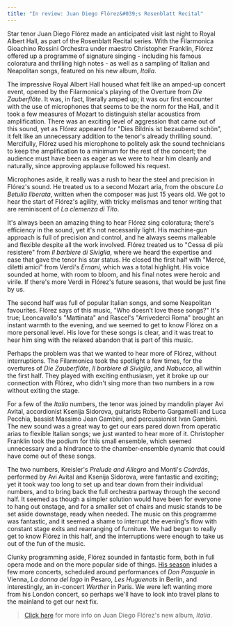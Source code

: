 ```yaml
---
title: "In review: Juan Diego Flórez&#039;s Rosenblatt Recital"
---
```


Star tenor Juan Diego Flórez made an anticipated visit last night to Royal Albert Hall, as part of the Rosenblatt Recital series. With the Filarmonica Gioachino Rossini Orchestra under maestro Christopher Franklin, Flórez offered up a programme of signature singing - including his famous coloratura and thrilling high notes - as well as a sampling of Italian and Neapolitan songs, featured on his new album, *Italia*.

The impressive Royal Albert Hall housed what felt like an amped-up concert event, opened by the Filarmonica's playing of the Overture from *Die Zauberflöte*. It was, in fact, literally amped up; it was our first encounter with the use of microphones that seems to be the norm for the Hall, and it took a few measures of Mozart to distinguish stellar acoustics from amplification. There was an exciting level of aggression that came out of this sound, yet as Flórez appeared for "Dies Bildnis ist bezaubernd schön", it felt like an unnecessary addition to the tenor's already thrilling sound. Mercifully, Flórez used his microphone to politely ask the sound technicians to keep the amplification to a minimum for the rest of the concert; the audience must have been as eager as we were to hear him cleanly and naturally, since approving applause followed his request.

Microphones aside, it really was a rush to hear the steel and precision in Flórez's sound. He treated us to a second Mozart aria, from the obscure *La Betulia liberata*, written when the composer was just 15 years old. We got to hear the start of Flórez's agility, with tricky melismas and tenor writing that are reminiscent of *La clemenza di Tito*. 

It's always been an amazing thing to hear Flórez sing coloratura; there's efficiency in the sound, yet it's not necessarily light. His machine-gun approach is full of precision and control, and he always seems malleable and flexible despite all the work involved. Flórez treated us to "Cessa di più resistere" from *Il barbiere di Siviglia*, where we heard the expertise and ease that gave the tenor his star status. He closed the first half with "Mercé, diletti amici" from Verdi's *Ernani*, which was a total highlight. His voice sounded at home, with room to bloom, and his final notes were heroic and virile. If there's more Verdi in Flórez's future seasons, that would be just fine by us.

The second half was full of popular Italian songs, and some Neapolitan favourites. Flórez says of this music, "Who doesn’t love these songs?" It's true; Leoncavallo's "Mattinata" and Rascel's "Arrivederci Roma" brought an instant warmth to the evening, and we seemed to get to know Flórez on a more personal level. His love for these songs is clear, and it was treat to hear him sing with the relaxed abandon that is part of this music. 

Perhaps the problem was that we wanted to hear more of Flórez, without interruptions. The Filarmonica took the spotlight a few times, for the overtures of *Die Zauberflöte*, *Il barbiere di Siviglia*, and *Nabucco*, all within the first half. They played with exciting enthusiasm, yet it broke up our connection with Flórez, who didn't sing more than two numbers in a row without exiting the stage. 

For a few of the *Italia* numbers, the tenor was joined by mandolin player Avi Avital, accordionist Ksenija Sidorova, guitarists Roberto Gargamelli and Luca Pecchia, bassist Massimo Jean Gambini, and percussionist Ivan Gambini. The new sound was a great way to get our ears pared down from operatic arias to flexible Italian songs; we just wanted to hear more of it. Christopher Franklin took the podium for this small ensemble, which seemed unnecessary and a hindrance to the chamber-ensemble dynamic that could have come out of these songs.

The two numbers, Kreisler's *Prelude and Allegro* and Monti's *Csárdás*, performed by Avi Avital and Ksenija Sidorova, were fantastic and exciting; yet it took way too long to set up and tear down from their individual numbers, and to bring back the full orchestra partway through the second half. It seemed as though a simpler solution would have been for everyone to hang out onstage, and for a smaller set of chairs and music stands to be set aside downstage, ready when needed. The music on this programme was fantastic, and it seemed a shame to interrupt the evening's flow with constant stage exits and rearranging of furniture. We had begun to really get to know Flórez in this half, and the interruptions were enough to take us out of the fun of the music.

Clunky programming aside, Flórez sounded in fantastic form, both in full opera mode and on the more popular side of things. [His season](http://juandiegoflorez.com/category/schedule/) inludes a few more concerts, scheduled around performances of *Don Pasquale* in Vienna, *La donna del lago* in Pesaro, *Les Huguenots* in Berlin, and interestingly, an in-concert *Werther* in Paris. We were left wanting more from his London concert, so perhaps we'll have to look into travel plans to the mainland to get our next fix.

>[Click here](http://juandiegoflorez.com/2015/08/02/italia/) for more info on Juan Diego Flórez's new album, *Italia*.

